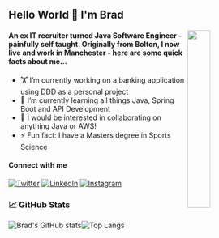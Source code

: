 ## Hello World 👋 I'm Brad
<img align="right" height="30%" width="30%" src="https://user-images.githubusercontent.com/81243809/114013681-b7544380-985f-11eb-98d0-207b2e416271.gif"> 

#### An ex IT recruiter turned Java Software Engineer - painfully self taught. Originally from Bolton, I now live and work in Manchester - here are some quick facts about me...
- 🏋️ I’m currently working on a banking application using DDD as a personal project
- 🌱 I’m currently learning all things Java, Spring Boot and API Development
- 🤝 I would be interested in collaborating on anything Java or AWS!
- ⚡ Fun fact: I have a Masters degree in Sports Science

#### Connect with me
[![Twitter][1.2]][1]
[![LinkedIn][2.2]][2]
[![Instagram][3.2]][3]

### 📈 GitHub Stats

![Brad's GitHub stats](https://github-readme-stats.vercel.app/api?username=btyldesley3&theme=dark&show_icons=true)![Top Langs](https://github-readme-stats.vercel.app/api/top-langs/?username=btyldesley3&theme=dark) 

<!-- Icons -->

[1.2]: https://user-images.githubusercontent.com/81243809/114021305-77de2500-9868-11eb-8d1d-3bbfbf511a9f.png
[2.2]: https://user-images.githubusercontent.com/81243809/114021572-bffd4780-9868-11eb-9202-7e2175c1530a.png
[3.2]: https://user-images.githubusercontent.com/81243809/114021192-59782980-9868-11eb-9108-2c016957fc6e.png


<!-- Links to social media accounts -->

[1]: https://twitter.com/btilly3
[2]: https://www.linkedin.com/in/brad-tyldesley-12b8a9149/
[3]: https://instagram.com/bradtyldesley
